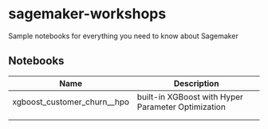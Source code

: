 # sagemaker-workshops

Sample notebooks for everything you need to know about Sagemaker

## Notebooks


| Name                        | Description                                        |
|-----------------------------|----------------------------------------------------|
| xgboost_customer_churn__hpo | built-in XGBoost with Hyper Parameter Optimization |
|                             |                                                    |
|                             |                                                    |
